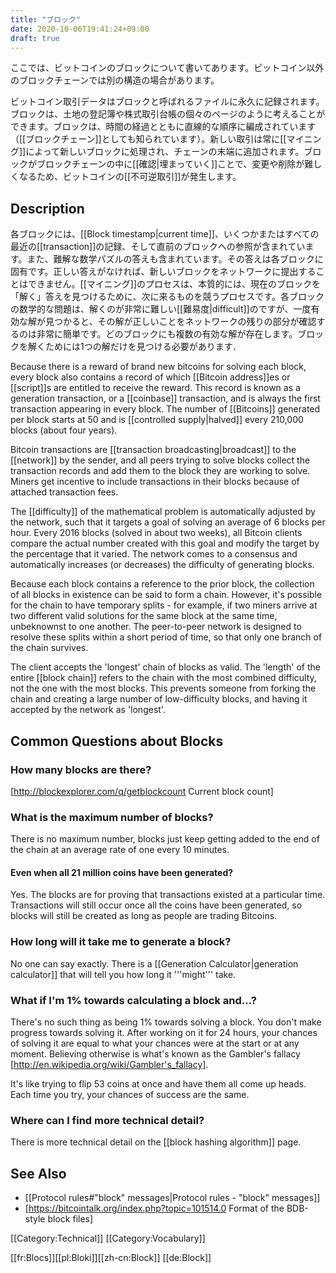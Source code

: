 ```yaml
---
title: "ブロック"
date: 2020-10-06T19:41:24+09:00
draft: true
---
```


ここでは、ビットコインのブロックについて書いてあります。ビットコイン以外のブロックチェーンでは別の構造の場合があります。

ビットコイン取引データはブロックと呼ばれるファイルに永久に記録されます。ブロックは、土地の登記簿や株式取引台帳の個々のページのように考えることができます。ブロックは、時間の経過とともに直線的な順序に編成されています（[[ブロックチェーン]]としても知られています）。新しい取引は常に[[マイニング]]によって新しいブロックに処理され、チェーンの末端に追加されます。ブロックがブロックチェーンの中に[[確認|埋まっていく]]ことで、変更や削除が難しくなるため、ビットコインの[[不可逆取引]]が発生します。

## Description

各ブロックには、[[Block timestamp|current time]]、いくつかまたはすべての最近の[[transaction]]の記録、そして直前のブロックへの参照が含まれています。また、難解な数学パズルの答えも含まれています。その答えは各ブロックに固有です。正しい答えがなければ、新しいブロックをネットワークに提出することはできません。[[マイニング]]のプロセスは、本質的には、現在のブロックを「解く」答えを見つけるために、次に来るものを競うプロセスです。各ブロックの数学的な問題は、解くのが非常に難しい[[難易度|difficult]]のですが、一度有効な解が見つかると、その解が正しいことをネットワークの残りの部分が確認するのは非常に簡単です。どのブロックにも複数の有効な解が存在します。ブロックを解くためには1つの解だけを見つける必要があります．

Because there is a reward of brand new bitcoins for solving each block, every block also contains a record of which [[Bitcoin address]]es or [[script]]s are entitled to receive the reward. This record is known as a generation transaction, or a [[coinbase]] transaction, and is always the first transaction appearing in every block. The number of [[Bitcoins]] generated per block starts at 50 and is [[controlled supply|halved]] every 210,000 blocks (about four years).

Bitcoin transactions are [[transaction broadcasting|broadcast]] to the [[network]] by the sender, and all peers trying to solve blocks collect the transaction records and add them to the block they are working to solve. Miners get incentive to include transactions in their blocks because of attached transaction fees.

The [[difficulty]] of the mathematical problem is automatically adjusted by the network, such that it targets a goal of solving an average of 6 blocks per hour.  Every 2016 blocks (solved in about two weeks), all Bitcoin clients compare the actual number created with this goal and modify the target by the percentage that it varied. The network comes to a consensus and automatically increases (or decreases) the difficulty of generating blocks.

Because each block contains a reference to the prior block, the collection of all blocks in existence can be said to form a chain.  However, it's possible for the chain to have temporary splits - for example, if two miners arrive at two different valid solutions for the same block at the same time, unbeknownst to one another.  The peer-to-peer network is designed to resolve these splits within a short period of time, so that only one branch of the chain survives.

The client accepts the 'longest' chain of blocks as valid. The 'length' of the entire [[block chain]] refers to the chain with the most combined difficulty, not the one with the most blocks. This prevents someone from forking the chain and creating a large number of low-difficulty blocks, and having it accepted by the network as 'longest'.

## Common Questions about Blocks

### How many blocks are there?
[http://blockexplorer.com/q/getblockcount Current block count]

### What is the maximum number of blocks?
There is no maximum number, blocks just keep getting added to the end of the chain at an average rate of one every 10 minutes.

#### Even when all 21 million coins have been generated?
Yes. The blocks are for proving that transactions existed at a particular time. Transactions will still occur once all the coins have been generated, so blocks will still be created as long as people are trading Bitcoins.

### How long will it take me to generate a block?
No one can say exactly. There is a [[Generation Calculator|generation calculator]] that will tell you how long it '''might''' take.

### What if I'm 1% towards calculating a block and...?
There's no such thing as being 1% towards solving a block.  You don't make progress towards solving it.  After working on it for 24 hours, your chances of solving it are equal to what your chances were at the start or at any moment. Believing otherwise is what's known as the Gambler's fallacy [http://en.wikipedia.org/wiki/Gambler's_fallacy].

It's like trying to flip 53 coins at once and have them all come up heads.  Each time you try, your chances of success are the same.

### Where can I find more technical detail?
There is more technical detail on the [[block hashing algorithm]] page.

## See Also

* [[Protocol rules#"block" messages|Protocol rules - "block" messages]]
* [https://bitcointalk.org/index.php?topic=101514.0 Format of the BDB-style block files]

[[Category:Technical]]
[[Category:Vocabulary]]

[[fr:Blocs]][[pl:Bloki]][[zh-cn:Block]]
[[de:Block]]
